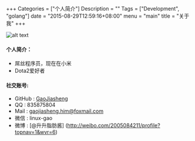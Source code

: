 +++
Categories = ["个人简介"]
Description = ""
Tags = ["Development", "golang"]
date = "2015-08-29T12:59:16+08:00"
menu = "main"
title = "关于我"
+++

![alt text](/img/shengge.jpg "头像")

#### **个人简介**：

- 屌丝程序员，现在在小米
- Dota2爱好者

#### **社交账号**:

- GitHub : [GaoJiasheng](http://github.com/gaojiasheng)
- QQ : 835875804
- Mail : gaojiasheng.him@foxmail.com
- 微信 : linux-gao
- 微博 : [@升升脂肪酱] (http://weibo.com/2005084211/profile?topnav=1&wvr=6)
